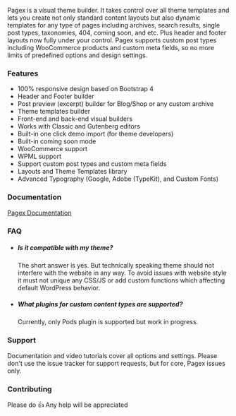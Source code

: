 Pagex is a visual theme builder. It takes control over all theme templates and lets you create not only standard content layouts but also dynamic templates for any type of pages including archives, search results, single post types, taxonomies, 404, coming soon, and etc. Plus header and footer layouts now fully under your control. Pagex supports custom post types including WooCommerce products and custom meta fields, so no more limits of predefined options and design settings.

### Features
- 100% responsive design based on Bootstrap 4
- Header and Footer builder
- Post preview (excerpt) builder for Blog/Shop or any custom archive
- Theme templates builder
- Front-end and back-end visual builders
- Works with Classic and Gutenberg editors
- Built-in one click demo import (for theme developers)
- Built-in coming soon mode
- WooCommerce support
- WPML support
- Support custom post types and custom meta fields
- Layouts and Theme Templates library
- Advanced Typography (Google, Adobe (TypeKit), and Custom Fonts)

### Documentation
[Pagex Documentation](https://github.com/komarovartem/pagex/wiki)

### FAQ
- ##### Is it compatible with my theme?
  The short answer is yes. But technically speaking theme should not interfere with the website in any way. To avoid issues with website style it must not unique any CSS/JS or add custom functions which affecting default WordPress behavior.
- ##### What plugins for custom content types are supported?
  Currently, only Pods plugin is supported but work in progress.

### Support
Documentation and video tutorials cover all options and settings. Please don't use the issue tracker for support requests, but for core, Pagex issues only.

### Contributing
Please do :thumbsup: Any help will be appreciated
